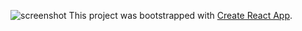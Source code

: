 ![screenshot](./images/screenshot.png)
This project was bootstrapped with [Create React App](https://github.com/facebook/create-react-app).
